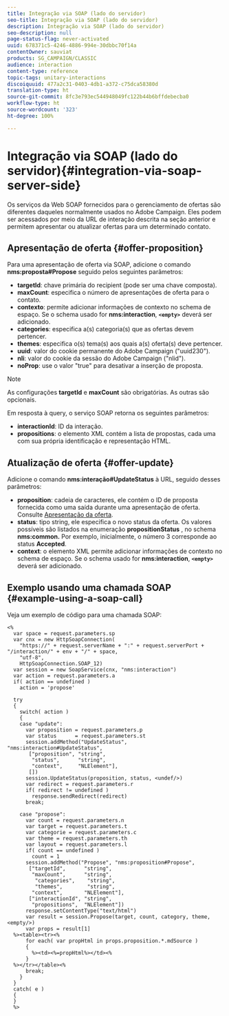```yaml
---
title: Integração via SOAP (lado do servidor)
seo-title: Integração via SOAP (lado do servidor)
description: Integração via SOAP (lado do servidor)
seo-description: null
page-status-flag: never-activated
uuid: 678371c5-4246-4886-994e-30dbbc70f14a
contentOwner: sauviat
products: SG_CAMPAIGN/CLASSIC
audience: interaction
content-type: reference
topic-tags: unitary-interactions
discoiquuid: 477a2c31-0403-4db1-a372-c75dca58380d
translation-type: ht
source-git-commit: 8fc3e793ec544948049fc122b44b6bffdebecba0
workflow-type: ht
source-wordcount: '323'
ht-degree: 100%

---
```



# Integração via SOAP (lado do servidor){#integration-via-soap-server-side}

Os serviços da Web SOAP fornecidos para o gerenciamento de ofertas são diferentes daqueles normalmente usados no Adobe Campaign. Eles podem ser acessados por meio da URL de interação descrita na seção anterior e permitem apresentar ou atualizar ofertas para um determinado contato.

## Apresentação de oferta {#offer-proposition}

Para uma apresentação de oferta via SOAP, adicione o comando **nms:proposta#Propose** seguido pelos seguintes parâmetros:

* **targetId**: chave primária do recipient (pode ser uma chave composta).
* **maxCount**: especifica o número de apresentações de oferta para o contato.
* **contexto**: permite adicionar informações de contexto no schema de espaço. Se o schema usado for **nms:interaction**, **`<empty>`** deverá ser adicionado.
* **categories**: especifica a(s) categoria(s) que as ofertas devem pertencer.
* **themes**: especifica o(s) tema(s) aos quais a(s) oferta(s) deve pertencer.
* **uuid**: valor do cookie permanente do Adobe Campaign (&quot;uuid230&quot;).
* **nli**: valor do cookie da sessão do Adobe Campaign (&quot;nlid&quot;).
* **noProp**: use o valor &quot;true&quot; para desativar a inserção de proposta.

>[!NOTE]
>
>As configurações **targetId** e **maxCount** são obrigatórias. As outras são opcionais.

Em resposta à query, o serviço SOAP retorna os seguintes parâmetros:

* **interactionId**: ID da interação.
* **propositions**: o elemento XML contém a lista de propostas, cada uma com sua própria identificação e representação HTML.

## Atualização de oferta {#offer-update}

Adicione o comando **nms:interação#UpdateStatus** à URL, seguido desses parâmetros:

* **proposition**: cadeia de caracteres, ele contém o ID de proposta fornecida como uma saída durante uma apresentação de oferta. Consulte [Apresentação da oferta](#offer-proposition).
* **status**: tipo string, ele especifica o novo status da oferta. Os valores possíveis são listados na enumeração **propositionStatus** , no schema **nms:common.** Por exemplo, inicialmente, o número 3 corresponde ao status **Accepted**.
* **context**: o elemento XML permite adicionar informações de contexto no schema de espaço. Se o schema usado for **nms:interaction**, **`<empty>`** deverá ser adicionado.

## Exemplo usando uma chamada SOAP {#example-using-a-soap-call}

Veja um exemplo de código para uma chamada SOAP:

```
<%
  var space = request.parameters.sp
  var cnx = new HttpSoapConnection(
    "https://" + request.serverName + ":" + request.serverPort + "/interaction/" + env + "/" + space,
    "utf-8",
    HttpSoapConnection.SOAP_12)
  var session = new SoapService(cnx, "nms:interaction")
  var action = request.parameters.a
  if( action == undefined )
    action = 'propose'

  try
  {
    switch( action )
    {
    case "update":
      var proposition = request.parameters.p
      var status      = request.parameters.st
      session.addMethod("UpdateStatus", "nms:interaction#UpdateStatus",
       ["proposition", "string",
        "status",      "string",
        "context",     "NLElement"],
       [])
      session.UpdateStatus(proposition, status, <undef/>)
      var redirect = request.parameters.r
      if( redirect != undefined )
        response.sendRedirect(redirect)
      break;

    case "propose":
      var count = request.parameters.n
      var target = request.parameters.t
      var categorie = request.parameters.c
      var theme = request.parameters.th
      var layout = request.parameters.l
      if( count == undefined )
        count = 1
      session.addMethod("Propose", "nms:proposition#Propose",
       ["targetId",      "string",
        "maxCount",      "string",
         "categories",    "string",
         "themes",        "string",
        "context",       "NLElement"],
       ["interactionId", "string",
        "propositions",  "NLElement"])
      response.setContentType("text/html")
      var result = session.Propose(target, count, category, theme, <empty/>)
      var props = result[1]
  %><table><tr><%
      for each( var propHtml in props.proposition.*.mdSource )
      {
        %><td><%=propHtml%></td><%
      }
  %></tr></table><%
      break;
    }
  }
  catch( e )
  {
  }
  %>
```
